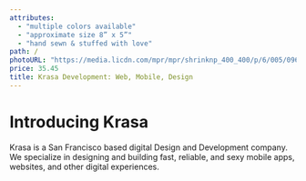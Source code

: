 ```yaml
---
attributes: 
  - "multiple colors available"
  - "approximate size 8” x 5”"
  - "hand sewn & stuffed with love"
path: /
photoURL: "https://media.licdn.com/mpr/mpr/shrinknp_400_400/p/6/005/096/07c/1427c21.jpg"
price: 35.45
title: Krasa Development: Web, Mobile, Design
---
```

# Introducing Krasa

Krasa is a San Francisco based digital Design and Development company. We specialize in designing and building fast, reliable, and sexy mobile apps, websites, and other digital experiences.

